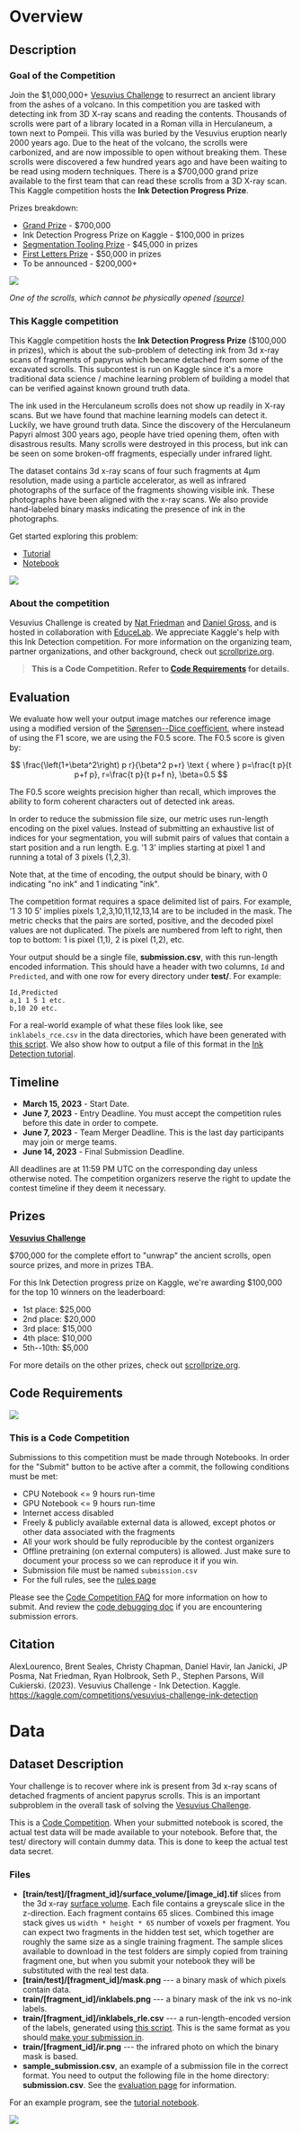 # Overview

## Description

### Goal of the Competition

Join the $1,000,000+ [Vesuvius Challenge](https://scrollprize.org/) to resurrect an ancient library from the ashes of a volcano. In this competition you are tasked with detecting ink from 3D X-ray scans and reading the contents. Thousands of scrolls were part of a library located in a Roman villa in Herculaneum, a town next to Pompeii. This villa was buried by the Vesuvius eruption nearly 2000 years ago. Due to the heat of the volcano, the scrolls were carbonized, and are now impossible to open without breaking them. These scrolls were discovered a few hundred years ago and have been waiting to be read using modern techniques. There is a $700,000 grand prize available to the first team that can read these scrolls from a 3D X-ray scan. This Kaggle competition hosts the **Ink Detection Progress Prize**.

Prizes breakdown:

- [Grand Prize](https://scrollprize.org/) - $700,000
- Ink Detection Progress Prize on Kaggle - $100,000 in prizes
- [Segmentation Tooling Prize](https://scrollprize.org/segmentation) - $45,000 in prizes
- [First Letters Prize](https://scrollprize.org/first_letters) - $50,000 in prizes
- To be announced - $200,000+

![](https://www.googleapis.com/download/storage/v1/b/kaggle-user-content/o/inbox%2F13132488%2Fa620bbf1c264b06aa75ae59195264df0%2Fmaxresdefault.webp?generation=1676936353844811&alt=media)

*One of the scrolls, which cannot be physically opened [(source)](https://www.youtube.com/watch?v=PpNq2cFotyY)*

### This Kaggle competition

This Kaggle competition hosts the **Ink Detection Progress Prize** ($100,000 in prizes), which is about the sub-problem of detecting ink from 3d x-ray scans of fragments of papyrus which became detached from some of the excavated scrolls. This subcontest is run on Kaggle since it's a more traditional data science / machine learning problem of building a model that can be verified against known ground truth data.

The ink used in the Herculaneum scrolls does not show up readily in X-ray scans. But we have found that machine learning models can detect it. Luckily, we have ground truth data. Since the discovery of the Herculaneum Papyri almost 300 years ago, people have tried opening them, often with disastrous results. Many scrolls were destroyed in this process, but ink can be seen on some broken-off fragments, especially under infrared light.

The dataset contains 3d x-ray scans of four such fragments at 4µm resolution, made using a particle accelerator, as well as infrared photographs of the surface of the fragments showing visible ink. These photographs have been aligned with the x-ray scans. We also provide hand-labeled binary masks indicating the presence of ink in the photographs.

Get started exploring this problem:

- [Tutorial](https://scrollprize.org/tutorial4)
- [Notebook](https://www.kaggle.com/jpposma/vesuvius-challenge-ink-detection-tutorial/edit)

![](https://www.googleapis.com/download/storage/v1/b/kaggle-user-content/o/inbox%2F13132488%2Fa80987e5e9973d4f338e18fb8583abee%2FScreen%20Shot%202023-02-20%20at%2015.51.03.png?generation=1676937111036490&alt=media)

### About the competition

Vesuvius Challenge is created by [Nat Friedman](https://nat.org/) and [Daniel Gross](https://dcgross.com/), and is hosted in collaboration with [EduceLab](https://educelab.engr.uky.edu/). We appreciate Kaggle's help with this Ink Detection competition. For more information on the organizing team, partner organizations, and other background, check out [scrollprize.org](https://scrollprize.org/).

> **This is a Code Competition. Refer to [Code Requirements](https://www.kaggle.com/c/vesuvius-challenge-ink-detection/overview/code-requirements) for details.**

## Evaluation

We evaluate how well your output image matches our reference image using a modified version of the [Sørensen--Dice coefficient](https://en.wikipedia.org/wiki/S%C3%B8rensen%E2%80%93Dice_coefficient), where instead of using the F1 score, we are using the F0.5 score. The F0.5 score is given by:

$$
\frac{\left(1+\beta^2\right) p r}{\beta^2 p+r} \text { where } p=\frac{t p}{t p+f p}, r=\frac{t p}{t p+f n}, \beta=0.5
$$

The F0.5 score weights precision higher than recall, which improves the ability to form coherent characters out of detected ink areas.

In order to reduce the submission file size, our metric uses run-length encoding on the pixel values. Instead of submitting an exhaustive list of indices for your segmentation, you will submit pairs of values that contain a start position and a run length. E.g. '1 3' implies starting at pixel 1 and running a total of 3 pixels (1,2,3).

Note that, at the time of encoding, the output should be binary, with 0 indicating "no ink" and 1 indicating "ink".

The competition format requires a space delimited list of pairs. For example, '1 3 10 5' implies pixels 1,2,3,10,11,12,13,14 are to be included in the mask. The metric checks that the pairs are sorted, positive, and the decoded pixel values are not duplicated. The pixels are numbered from left to right, then top to bottom: 1 is pixel (1,1), 2 is pixel (1,2), etc.

Your output should be a single file, **submission.csv**, with this run-length encoded information. This should have a header with two columns, `Id` and `Predicted`, and with one row for every directory under **test/**. For example:

```
Id,Predicted
a,1 1 5 1 etc.
b,10 20 etc.
```

For a real-world example of what these files look like, see `inklabels_rce.csv` in the data directories, which have been generated with [this script](https://gist.github.com/janpaul123/ca3477c1db6de4346affca37e0e3d5b0). We also show how to output a file of this format in the [Ink Detection tutorial](https://www.kaggle.com/code/jpposma/vesuvius-challenge-ink-detection-tutorial).

## Timeline

- **March 15, 2023** - Start Date.
- **June 7, 2023** - Entry Deadline. You must accept the competition rules before this date in order to compete.
- **June 7, 2023** - Team Merger Deadline. This is the last day participants may join or merge teams.
- **June 14, 2023** - Final Submission Deadline.

All deadlines are at 11:59 PM UTC on the corresponding day unless otherwise noted. The competition organizers reserve the right to update the contest timeline if they deem it necessary.

## Prizes

[**Vesuvius Challenge**](https://www.scrollprize.org)

$700,000 for the complete effort to "unwrap" the ancient scrolls, open source prizes, and more in prizes TBA.

For this Ink Detection progress prize on Kaggle, we're awarding $100,000 for the top 10 winners on the leaderboard:

- 1st place: $25,000
- 2nd place: $20,000
- 3rd place: $15,000
- 4th place: $10,000
- 5th--10th: $5,000

For more details on the other prizes, check out [scrollprize.org](https://www.scrollprize.org).

## Code Requirements

![](https://storage.googleapis.com/kaggle-media/competitions/general/Kerneler-white-desc2_transparent.png)

### This is a Code Competition

Submissions to this competition must be made through Notebooks. In order for the "Submit" button to be active after a commit, the following conditions must be met:

- CPU Notebook <= 9 hours run-time
- GPU Notebook <= 9 hours run-time
- Internet access disabled
- Freely & publicly available external data is allowed, except photos or other data associated with the fragments
- All your work should be fully reproducible by the contest organizers
- Offline pretraining (on external computers) is allowed. Just make sure to document your process so we can reproduce it if you win.
- Submission file must be named `submission.csv`
- For the full rules, see the [rules page](https://www.kaggle.com/competitions/vesuvius-challenge-ink-detection/rules)

Please see the [Code Competition FAQ](https://www.kaggle.com/docs/competitions#notebooks-only-FAQ) for more information on how to submit. And review the [code debugging doc](https://www.kaggle.com/code-competition-debugging) if you are encountering submission errors.

## Citation

AlexLourenco, Brent Seales, Christy Chapman, Daniel Havir, Ian Janicki, JP Posma, Nat Friedman, Ryan Holbrook, Seth P., Stephen Parsons, Will Cukierski. (2023). Vesuvius Challenge - Ink Detection. Kaggle. https://kaggle.com/competitions/vesuvius-challenge-ink-detection

# Data

## Dataset Description

Your challenge is to recover where ink is present from 3d x-ray scans of detached fragments of ancient papyrus scrolls. This is an important subproblem in the overall task of solving the [Vesuvius Challenge](https://scrollprize.org).

This is a [Code Competition](https://www.kaggle.com/competitions/vesuvius-challenge-ink-detection/overview/code-requirements). When your submitted notebook is scored, the actual test data will be made available to your notebook. Before that, the test/ directory will contain dummy data. This is done to keep the actual test data secret.

### Files

- **[train/test]/[fragment_id]/surface_volume/[image_id].tif** slices from the 3d x-ray [surface volume](https://scrollprize.org/tutorial1#3-surface-volumes). Each file contains a greyscale slice in the z-direction. Each fragment contains 65 slices. Combined this image stack gives us `width * height * 65` number of voxels per fragment. You can expect two fragments in the hidden test set, which together are roughly the same size as a single training fragment. The sample slices available to download in the test folders are simply copied from training fragment one, but when you submit your notebook they will be substituted with the real test data.
- **[train/test]/[fragment_id]/mask.png** --- a binary mask of which pixels contain data.
- **train/[fragment_id]/inklabels.png** --- a binary mask of the ink vs no-ink labels.
- **train/[fragment_id]/inklabels_rle.csv** --- a run-length-encoded version of the labels, generated using [this script](https://gist.github.com/janpaul123/ca3477c1db6de4346affca37e0e3d5b0). This is the same format as you should [make your submission in](https://www.kaggle.com/competitions/vesuvius-challenge-ink-detection/overview/evaluation).
- **train/[fragment_id]/ir.png** --- the infrared photo on which the binary mask is based.
- **sample_submission.csv**, an example of a submission file in the correct format. You need to output the following file in the home directory: **submission.csv**. See the [evaluation page](https://www.kaggle.com/competitions/vesuvius-challenge-ink-detection/overview/evaluation) for information.

For an example program, see the [tutorial notebook](https://www.kaggle.com/jpposma/vesuvius-challenge-ink-detection-tutorial/).

![](https://www.googleapis.com/download/storage/v1/b/kaggle-user-content/o/inbox%2F13132488%2Fe6a701bf90319edd1632b97b27266f39%2FScreen%20Cast%202023-02-09%20at%2013.59.58.gif?generation=1676075979829484&alt=media)
